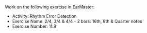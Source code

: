 Work on the following exercise in EarMaster:
- Activity: Rhythm Error Detection
- Exercise Name: 2/4, 3/4 & 4/4 - 2 bars: 16th, 8th & Quarter notes
- Exercise Number: 11.8
